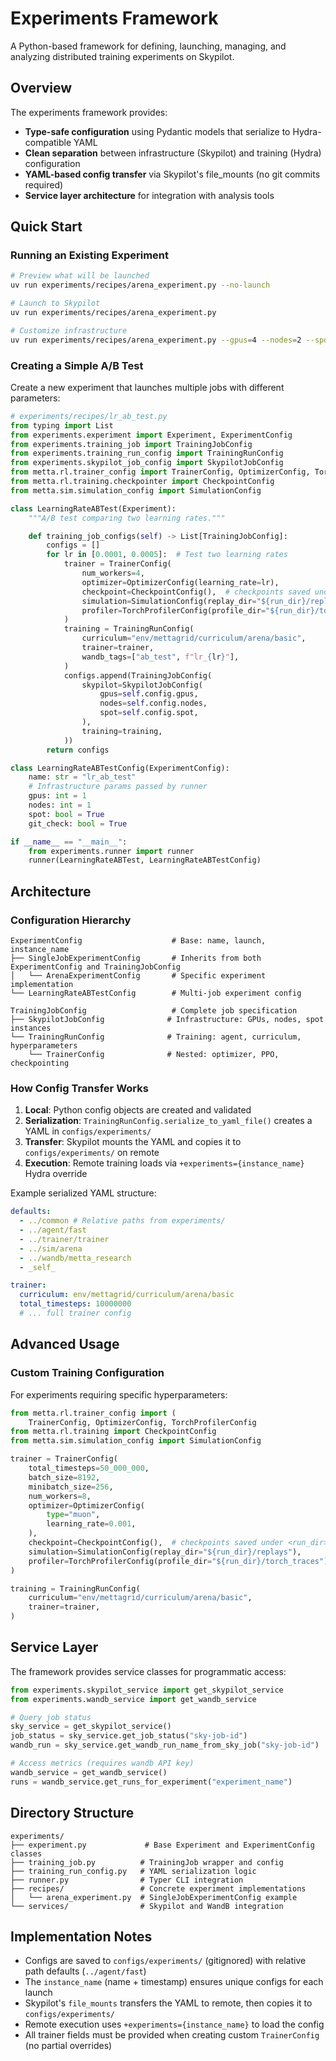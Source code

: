 # Experiments Framework

A Python-based framework for defining, launching, managing, and analyzing distributed training experiments on Skypilot.

## Overview

The experiments framework provides:

- **Type-safe configuration** using Pydantic models that serialize to Hydra-compatible YAML
- **Clean separation** between infrastructure (Skypilot) and training (Hydra) configuration
- **YAML-based config transfer** via Skypilot's file_mounts (no git commits required)
- **Service layer architecture** for integration with analysis tools

## Quick Start

### Running an Existing Experiment

```bash
# Preview what will be launched
uv run experiments/recipes/arena_experiment.py --no-launch

# Launch to Skypilot
uv run experiments/recipes/arena_experiment.py

# Customize infrastructure
uv run experiments/recipes/arena_experiment.py --gpus=4 --nodes=2 --spot=false
```

### Creating a Simple A/B Test

Create a new experiment that launches multiple jobs with different parameters:

```python
# experiments/recipes/lr_ab_test.py
from typing import List
from experiments.experiment import Experiment, ExperimentConfig
from experiments.training_job import TrainingJobConfig
from experiments.training_run_config import TrainingRunConfig
from experiments.skypilot_job_config import SkypilotJobConfig
from metta.rl.trainer_config import TrainerConfig, OptimizerConfig, TorchProfilerConfig
from metta.rl.training.checkpointer import CheckpointConfig
from metta.sim.simulation_config import SimulationConfig

class LearningRateABTest(Experiment):
    """A/B test comparing two learning rates."""

    def training_job_configs(self) -> List[TrainingJobConfig]:
        configs = []
        for lr in [0.0001, 0.0005]:  # Test two learning rates
            trainer = TrainerConfig(
                num_workers=4,
                optimizer=OptimizerConfig(learning_rate=lr),
                checkpoint=CheckpointConfig(),  # checkpoints saved under <run_dir>/<run>/checkpoints
                simulation=SimulationConfig(replay_dir="${run_dir}/replays"),
                profiler=TorchProfilerConfig(profile_dir="${run_dir}/torch_traces"),
            )
            training = TrainingRunConfig(
                curriculum="env/mettagrid/curriculum/arena/basic",
                trainer=trainer,
                wandb_tags=["ab_test", f"lr_{lr}"],
            )
            configs.append(TrainingJobConfig(
                skypilot=SkypilotJobConfig(
                    gpus=self.config.gpus,
                    nodes=self.config.nodes,
                    spot=self.config.spot,
                ),
                training=training,
            ))
        return configs

class LearningRateABTestConfig(ExperimentConfig):
    name: str = "lr_ab_test"
    # Infrastructure params passed by runner
    gpus: int = 1
    nodes: int = 1
    spot: bool = True
    git_check: bool = True

if __name__ == "__main__":
    from experiments.runner import runner
    runner(LearningRateABTest, LearningRateABTestConfig)
```

## Architecture

### Configuration Hierarchy

```
ExperimentConfig                    # Base: name, launch, instance_name
├── SingleJobExperimentConfig       # Inherits from both ExperimentConfig and TrainingJobConfig
│   └── ArenaExperimentConfig       # Specific experiment implementation
└── LearningRateABTestConfig        # Multi-job experiment config

TrainingJobConfig                   # Complete job specification
├── SkypilotJobConfig              # Infrastructure: GPUs, nodes, spot instances
└── TrainingRunConfig              # Training: agent, curriculum, hyperparameters
    └── TrainerConfig              # Nested: optimizer, PPO, checkpointing
```

### How Config Transfer Works

1. **Local**: Python config objects are created and validated
2. **Serialization**: `TrainingRunConfig.serialize_to_yaml_file()` creates a YAML in `configs/experiments/`
3. **Transfer**: Skypilot mounts the YAML and copies it to `configs/experiments/` on remote
4. **Execution**: Remote training loads via `+experiments={instance_name}` Hydra override

Example serialized YAML structure:

```yaml
defaults:
  - ../common # Relative paths from experiments/
  - ../agent/fast
  - ../trainer/trainer
  - ../sim/arena
  - ../wandb/metta_research
  - _self_

trainer:
  curriculum: env/mettagrid/curriculum/arena/basic
  total_timesteps: 10000000
  # ... full trainer config
```

## Advanced Usage

### Custom Training Configuration

For experiments requiring specific hyperparameters:

```python
from metta.rl.trainer_config import (
    TrainerConfig, OptimizerConfig, TorchProfilerConfig
from metta.rl.training import CheckpointConfig
from metta.sim.simulation_config import SimulationConfig

trainer = TrainerConfig(
    total_timesteps=50_000_000,
    batch_size=8192,
    minibatch_size=256,
    num_workers=8,
    optimizer=OptimizerConfig(
        type="muon",
        learning_rate=0.001,
    ),
    checkpoint=CheckpointConfig(),  # checkpoints saved under <run_dir>/<run>/checkpoints
    simulation=SimulationConfig(replay_dir="${run_dir}/replays"),
    profiler=TorchProfilerConfig(profile_dir="${run_dir}/torch_traces"),
)

training = TrainingRunConfig(
    curriculum="env/mettagrid/curriculum/arena/basic",
    trainer=trainer,
)
```

## Service Layer

The framework provides service classes for programmatic access:

```python
from experiments.skypilot_service import get_skypilot_service
from experiments.wandb_service import get_wandb_service

# Query job status
sky_service = get_skypilot_service()
job_status = sky_service.get_job_status("sky-job-id")
wandb_run = sky_service.get_wandb_run_name_from_sky_job("sky-job-id")

# Access metrics (requires wandb API key)
wandb_service = get_wandb_service()
runs = wandb_service.get_runs_for_experiment("experiment_name")
```

## Directory Structure

```
experiments/
├── experiment.py             # Base Experiment and ExperimentConfig classes
├── training_job.py          # TrainingJob wrapper and config
├── training_run_config.py   # YAML serialization logic
├── runner.py                # Typer CLI integration
├── recipes/                 # Concrete experiment implementations
│   └── arena_experiment.py  # SingleJobExperimentConfig example
└── services/                # Skypilot and WandB integration
```

## Implementation Notes

- Configs are saved to `configs/experiments/` (gitignored) with relative path defaults (`../agent/fast`)
- The `instance_name` (name + timestamp) ensures unique configs for each launch
- Skypilot's `file_mounts` transfers the YAML to remote, then copies it to `configs/experiments/`
- Remote execution uses `+experiments={instance_name}` to load the config
- All trainer fields must be provided when creating custom `TrainerConfig` (no partial overrides)

